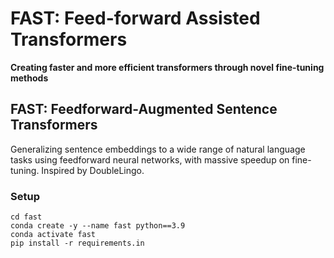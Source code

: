 # FAST: Feed-forward Assisted Transformers
**Creating faster and more efficient transformers through novel fine-tuning methods**

## FAST: Feedforward-Augmented Sentence Transformers
Generalizing sentence embeddings to a wide range of natural language tasks using feedforward neural networks, with massive speedup on fine-tuning. Inspired by DoubleLingo.

### Setup
```
cd fast
conda create -y --name fast python==3.9
conda activate fast
pip install -r requirements.in
```